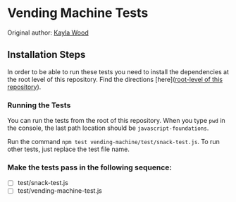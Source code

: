 # Vending Machine Tests
Original author: [Kayla Wood](https://github.com/kaylaewood)  

## Installation Steps

In order to be able to run these tests you need to install the dependencies at the root level of this repository. Find the directions [here]([root-level of this repository](https://github.com/turingschool-examples/javascript-foundations)).

### Running the Tests

You can run the tests from the root of this repository. When you type `pwd` in the console, the last path location should be `javascript-foundations`.

Run the command `npm test vending-machine/test/snack-test.js`. To run other tests, just replace the test file name.

### Make the tests pass in the following sequence:

* [ ] test/snack-test.js  
* [ ] test/vending-machine-test.js  
